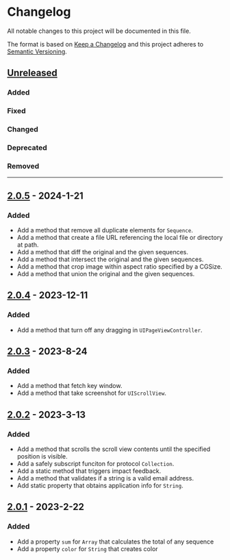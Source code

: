 # Changelog
All notable changes to this project will be documented in this file.

The format is based on [Keep a Changelog](http://keepachangelog.com/en/1.0.0/)
and this project adheres to [Semantic Versioning](http://semver.org/spec/v2.0.0.html).

## [Unreleased]
### Added
<for new features.>

### Fixed
<for any bug fixes.>

### Changed
<for changes in existing functionality.>

### Deprecated
<for soon-to-be removed features.>

### Removed
<for now removed features.>

---

## [2.0.5] - 2024-1-21
### Added
- Add a method that remove all duplicate elements for `Sequence`.
- Add a method that create a file URL referencing the local file or directory at path.
- Add a method that diff the original and the given sequences.
- Add a method that intersect the original and the given sequences.
- Add a method that crop image within aspect ratio specified by a CGSize.
- Add a method that union the original and the given sequences.

## [2.0.4] - 2023-12-11
### Added
- Add a method that turn off any dragging in `UIPageViewController`.

## [2.0.3] - 2023-8-24
### Added

- Add a method that fetch key window.
- Add a method that take screenshot for `UIScrollView`.

## [2.0.2] - 2023-3-13
### Added

- Add a method that scrolls the scroll view contents until the specified position is visible.
- Add a safely subscript funciton for protocol `Collection`.
- Add a static method that triggers impact feedback.
- Add a method that validates if a string is a valid email address.
- Add static property that obtains application info for `String`.

## [2.0.1] - 2023-2-22
### Added
- Add a property `sum` for `Array` that calculates the total of any sequence
- Add a property `color` for `String` that creates color

[unreleased]: https://github.com/szwathub/ExtrasKit/compare/2.0.5...develop
[2.0.1]: https://github.com/szwathub/ExtrasKit/compare/2.0.0...szwathub:2.0.1
[2.0.2]: https://github.com/szwathub/ExtrasKit/compare/2.0.1...szwathub:2.0.2
[2.0.3]: https://github.com/szwathub/ExtrasKit/compare/2.0.2...szwathub:2.0.3
[2.0.4]: https://github.com/szwathub/ExtrasKit/compare/2.0.3...szwathub:2.0.4
[2.0.5]: https://github.com/szwathub/ExtrasKit/compare/2.0.4...szwathub:2.0.5
